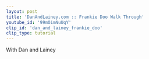 ```yaml
---
layout: post
title: 'DanAndLainey.com :: Frankie Doo Walk Through'
youtube_id: '99mOimNuUqY'
clip_id: 'dan_and_lainey_frankie_doo'
clip_type: tutorial
---
```


With Dan and Lainey